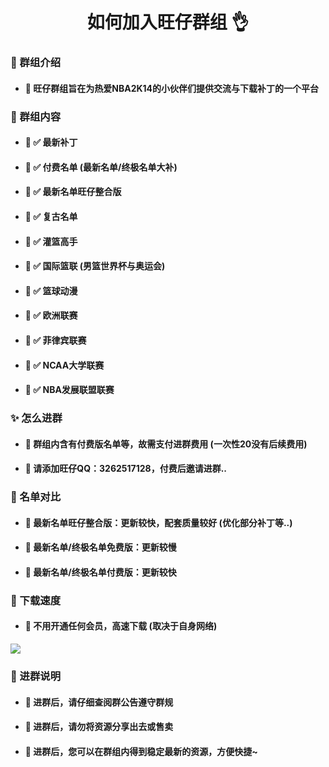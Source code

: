 <h1 align="center">如何加入旺仔群组 👌</h1>

### 👋 群组介绍
- #### 🎈 旺仔群组旨在为热爱NBA2K14的小伙伴们提供交流与下载补丁的一个平台

### 🎨 群组内容
- #### 🎈 ✅ 最新补丁
- #### 🎈 ✅ 付费名单 (最新名单/终极名单大补)
- #### 🎈 ✅ 最新名单旺仔整合版
- #### 🎈 ✅ 复古名单
- #### 🎈 ✅ 灌篮高手
- #### 🎈 ✅ 国际篮联 (男篮世界杯与奥运会)
- #### 🎈 ✅ 篮球动漫
- #### 🎈 ✅ 欧洲联赛
- #### 🎈 ✅ 菲律宾联赛
- #### 🎈 ✅ NCAA大学联赛
- #### 🎈 ✅ NBA发展联盟联赛

### ✨ 怎么进群
- #### 🎈 群组内含有付费版名单等，故需支付进群费用 (一次性20没有后续费用)
- #### 🎈 请添加旺仔QQ：3262517128，付费后邀请进群..

### 🎉 名单对比
- #### 🎈 最新名单旺仔整合版：更新较快，配套质量较好 (优化部分补丁等..)
- #### 🎈 最新名单/终极名单免费版：更新较慢
- #### 🎈 最新名单/终极名单付费版：更新较快

### 🚀 下载速度 
- #### 🎈 不用开通任何会员，高速下载 (取决于自身网络)
![](https://s1.ax1x.com/2023/03/31/ppRNUIA.png)

### 🎃 进群说明
- #### 🎈 进群后，请仔细查阅群公告遵守群规
- #### 🎈 进群后，请勿将资源分享出去或售卖
- #### 🎈 进群后，您可以在群组内得到稳定最新的资源，方便快捷~

